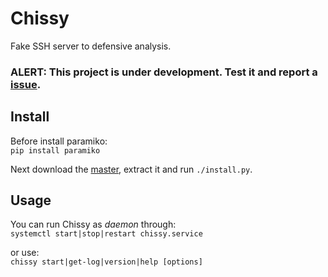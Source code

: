 # Chissy

Fake SSH server to defensive analysis.

### ALERT: This project is under development. Test it and report a [issue](https://github.com/d3v4s/chissy/issues/new).

## Install
Before install paramiko:  
`pip install paramiko`  
  
Next download the [master](https://github.com/d3v4s/chissy/archive/master.zip), extract it and run `./install.py`.

## Usage
You can run Chissy as _daemon_ through:  
`systemctl start|stop|restart chissy.service`

or use:  
`chissy start|get-log|version|help [options]`
